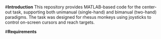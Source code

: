 #**Introduction**
This repository provides MATLAB-based code for the center-out task, supporting both unimanual (single-hand) and bimanual (two-hand) paradigms.
The task was designed for rhesus monkeys using joysticks to control on-screen cursors and reach targets.

#**Requirements**

